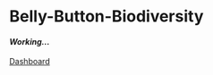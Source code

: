 # Belly-Button-Biodiversity
#### *Working...*

[Dashboard](https://nicoserrano.github.io/Belly-Button-Biodiversity/)

